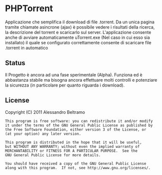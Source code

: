 PHPTorrent
==========

Applicazione che semplifica il download di file .torrent.
Da un unica pagina tramite chiamate asincrone (ajax) &egrave; possibile vedere i risultati della ricerca, la descrizione del torrent e scaricarlo sul server.
L'applicazione consente anche di avviare automaticamente uTorrent.exe (Nel caso in cui esso sia installato) il quale se configurato correttamente consente di scaricare file .torrent in automatico

Status
------

Il Progetto &egrave; ancora ad una fase sperimentale (Alpha).
Funziona ed &egrave; abbastanza stabile ma bisogna ancora effettuare molti controlli e potenziare la sicurezza (in particolare per quanto riguarda i download).



License
-------

Copyright (C) 2011  Alessandro Beltramo

    This program is free software: you can redistribute it and/or modify
    it under the terms of the GNU General Public License as published by
    the Free Software Foundation, either version 3 of the License, or
    (at your option) any later version.

    This program is distributed in the hope that it will be useful,
    but WITHOUT ANY WARRANTY; without even the implied warranty of
    MERCHANTABILITY or FITNESS FOR A PARTICULAR PURPOSE.  See the
    GNU General Public License for more details.

    You should have received a copy of the GNU General Public License
    along with this program.  If not, see http://www.gnu.org/licenses/.